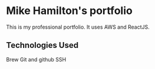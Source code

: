 # Mike Hamilton's portfolio

This is my professional portfolio. It uses AWS and ReactJS.

## Technologies Used

Brew
Git and github
SSH

